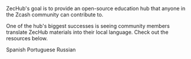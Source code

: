 ZecHub's goal is to provide an open-source education hub that anyone in the Zcash community can contribute to.

One of the hub's biggest successes is seeing community members translate ZecHub materials into their local language. Check out the resources below.

Spanish
Portuguese
Russian
